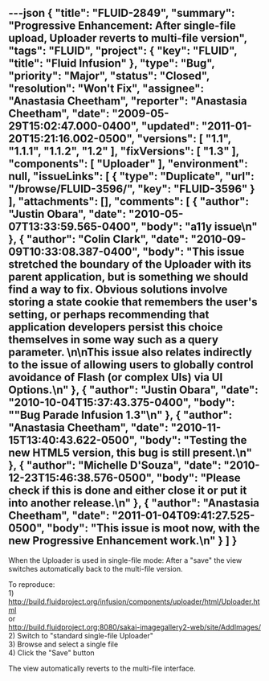 ---json
{
  "title": "FLUID-2849",
  "summary": "Progressive Enhancement: After single-file upload, Uploader reverts to multi-file version",
  "tags": "FLUID",
  "project": {
    "key": "FLUID",
    "title": "Fluid Infusion"
  },
  "type": "Bug",
  "priority": "Major",
  "status": "Closed",
  "resolution": "Won't Fix",
  "assignee": "Anastasia Cheetham",
  "reporter": "Anastasia Cheetham",
  "date": "2009-05-29T15:02:47.000-0400",
  "updated": "2011-01-20T15:21:16.002-0500",
  "versions": [
    "1.1",
    "1.1.1",
    "1.1.2",
    "1.2"
  ],
  "fixVersions": [
    "1.3"
  ],
  "components": [
    "Uploader"
  ],
  "environment": null,
  "issueLinks": [
    {
      "type": "Duplicate",
      "url": "/browse/FLUID-3596/",
      "key": "FLUID-3596"
    }
  ],
  "attachments": [],
  "comments": [
    {
      "author": "Justin Obara",
      "date": "2010-05-07T13:33:59.565-0400",
      "body": "a11y issue\n"
    },
    {
      "author": "Colin Clark",
      "date": "2010-09-09T10:33:08.387-0400",
      "body": "This issue stretched the boundary of the Uploader with its parent application, but is something we should find a way to fix. Obvious solutions involve storing a state cookie that remembers the user's setting, or perhaps recommending that application developers persist this choice themselves in some way such as a query parameter.&#x20;\n\nThis issue also relates indirectly to the issue of allowing users to globally control avoidance of Flash (or complex UIs) via UI Options.\n"
    },
    {
      "author": "Justin Obara",
      "date": "2010-10-04T15:37:43.375-0400",
      "body": "\"Bug Parade Infusion 1.3\"\n"
    },
    {
      "author": "Anastasia Cheetham",
      "date": "2010-11-15T13:40:43.622-0500",
      "body": "Testing the new HTML5 version, this bug is still present.\n"
    },
    {
      "author": "Michelle D'Souza",
      "date": "2010-12-23T15:46:38.576-0500",
      "body": "Please check if this is done and either close it or put it into another release.\n"
    },
    {
      "author": "Anastasia Cheetham",
      "date": "2011-01-04T09:41:27.525-0500",
      "body": "This issue is moot now, with the new Progressive Enhancement work.\n"
    }
  ]
}
---
When the Uploader is used in single-file mode: After a "save" the view switches automatically back to the multi-file version.

To reproduce:\
1\) <http://build.fluidproject.org/infusion/components/uploader/html/Uploader.html>\
or\
<http://build.fluidproject.org:8080/sakai-imagegallery2-web/site/AddImages/>\
2\) Switch to "standard single-file Uploader"\
3\) Browse and select a single file\
4\) Click the "Save" button

The view automatically reverts to the multi-file interface.

        
